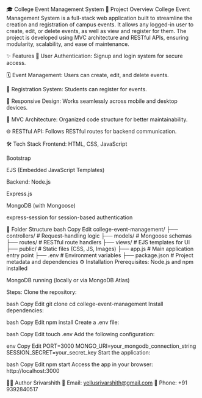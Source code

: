 🎓 College Event Management System
🚀 Project Overview
College Event Management System is a full-stack web application built to streamline the creation and registration of campus events. It allows any logged-in user to create, edit, or delete events, as well as view and register for them. The project is developed using MVC architecture and RESTful APIs, ensuring modularity, scalability, and ease of maintenance.

✨ Features
🔐 User Authentication: Signup and login system for secure access.

🗓️ Event Management: Users can create, edit, and delete events.

📝 Registration System: Students can register for events.

📱 Responsive Design: Works seamlessly across mobile and desktop devices.

📁 MVC Architecture: Organized code structure for better maintainability.

🌐 RESTful API: Follows RESTful routes for backend communication.

🛠️ Tech Stack
Frontend:
HTML, CSS, JavaScript

Bootstrap

EJS (Embedded JavaScript Templates)

Backend:
Node.js

Express.js

MongoDB (with Mongoose)

express-session for session-based authentication

📂 Folder Structure
bash
Copy
Edit
college-event-management/
├── controllers/     # Request-handling logic
├── models/          # Mongoose schemas
├── routes/          # RESTful route handlers
├── views/           # EJS templates for UI
├── public/          # Static files (CSS, JS, Images)
├── app.js           # Main application entry point
├── .env             # Environment variables
├── package.json     # Project metadata and dependencies
⚙️ Installation
Prerequisites:
Node.js and npm installed

MongoDB running (locally or via MongoDB Atlas)

Steps:
Clone the repository:

bash
Copy
Edit
git clone <repo-link>
cd college-event-management
Install dependencies:

bash
Copy
Edit
npm install
Create a .env file:

bash
Copy
Edit
touch .env
Add the following configuration:

env
Copy
Edit
PORT=3000
MONGO_URI=your_mongodb_connection_string
SESSION_SECRET=your_secret_key
Start the application:

bash
Copy
Edit
npm start
Access the app in your browser:
http://localhost:3000

👨‍💻 Author
Srivarshith
📧 Email: yellusrivarshith@gmail.com
📱 Phone: +91 9392840517

